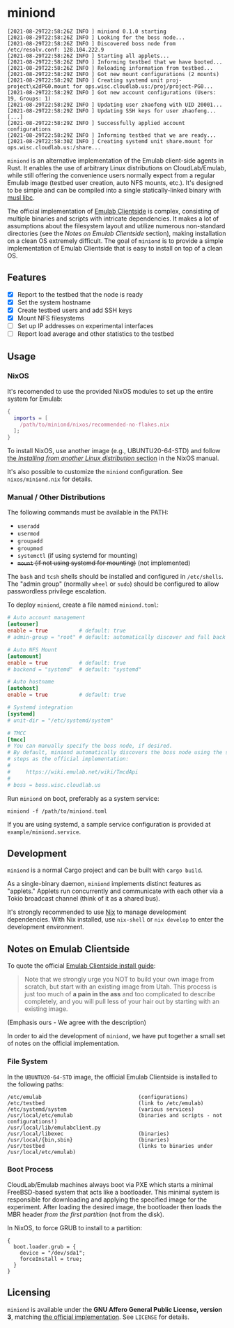 # miniond

```
[2021-08-29T22:58:26Z INFO ] miniond 0.1.0 starting
[2021-08-29T22:58:26Z INFO ] Looking for the boss node...
[2021-08-29T22:58:26Z INFO ] Discovered boss node from /etc/resolv.conf: 128.104.222.9
[2021-08-29T22:58:26Z INFO ] Starting all applets...
[2021-08-29T22:58:26Z INFO ] Informing testbed that we have booted...
[2021-08-29T22:58:26Z INFO ] Reloading information from testbed...
[2021-08-29T22:58:29Z INFO ] Got new mount configurations (2 mounts)
[2021-08-29T22:58:29Z INFO ] Creating systemd unit proj-project\x2dPG0.mount for ops.wisc.cloudlab.us:/proj/project-PG0...
[2021-08-29T22:58:29Z INFO ] Got new account configurations (Users: 19, Groups: 1)
[2021-08-29T22:58:29Z INFO ] Updating user zhaofeng with UID 20001...
[2021-08-29T22:58:29Z INFO ] Updating SSH keys for user zhaofeng...
[...]
[2021-08-29T22:58:29Z INFO ] Successfully applied account configurations
[2021-08-29T22:58:29Z INFO ] Informing testbed that we are ready...
[2021-08-29T22:58:30Z INFO ] Creating systemd unit share.mount for ops.wisc.cloudlab.us:/share...
```

`miniond` is an alternative implementation of the Emulab client-side agents in Rust.
It enables the use of arbitrary Linux distributions on CloudLab/Emulab, while still offering the convenience users normally expect from a regular Emulab image (testbed user creation, auto NFS mounts, etc.).
It's designed to be simple and can be compiled into a single statically-linked binary with [musl libc](https://www.musl-libc.org).

The official implementation of [Emulab Clientside](https://wiki.emulab.net/wiki/Emulab/wiki/ClientSideStuff) is complex, consisting of multiple binaries and scripts with intricate dependencies.
It makes a lot of assumptions about the filesystem layout and utilize numerous non-standard directories (see the *Notes on Emulab Clientside* section), making installation on a clean OS extremely difficult.
The goal of `miniond` is to provide a simple implementation of Emulab Clientside that is easy to install on top of a clean OS.

## Features

- [x] Report to the testbed that the node is ready
- [x] Set the system hostname
- [x] Create testbed users and add SSH keys
- [x] Mount NFS filesystems
- [ ] Set up IP addresses on experimental interfaces
- [ ] Report load average and other statistics to the testbed

## Usage 

### NixOS

It's recomended to use the provided NixOS modules to set up the entire system for Emulab:

```nix
{
  imports = [
    /path/to/miniond/nixos/recommended-no-flakes.nix
  ];
}
```

To install NixOS, use another image (e.g., UBUNTU20-64-STD) and follow [the *Installing from another Linux distribution* section](https://nixos.org/manual/nixos/stable/#sec-installing-from-other-distro) in the NixOS manual.

It's also possible to customize the `miniond` configuration.
See `nixos/miniond.nix` for details.

### Manual / Other Distributions

The following commands must be available in the PATH:
- `useradd`
- `usermod`
- `groupadd`
- `groupmod`
- `systemctl` (if using systemd for mounting)
- ~~`mount` (if not using systemd for mounting)~~ (not implemented)

The `bash` and `tcsh` shells should be installed and configured in `/etc/shells`.
The "admin group" (normally `wheel` or `sudo`) should be configured to allow passwordless privilege escalation.

To deploy `miniond`, create a file named `miniond.toml`:

```toml
# Auto account management
[autouser]
enable = true          # default: true
# admin-group = "root" # default: automatically discover and fall back to "root"

# Auto NFS Mount
[automount]
enable = true          # default: true
# backend = "systemd"  # default: "systemd"

# Auto hostname
[autohost]
enable = true          # default: true

# Systemd integration
[systemd]
# unit-dir = "/etc/systemd/system"

# TMCC
[tmcc]
# You can manually specify the boss node, if desired.
# By default, miniond automatically discovers the boss node using the same
# steps as the official implementation:
#
#     https://wiki.emulab.net/wiki/TmcdApi
#
# boss = boss.wisc.cloudlab.us
```

Run `miniond` on boot, preferably as a system service:

```
miniond -f /path/to/miniond.toml
```

If you are using systemd, a sample service configuration is provided at `example/miniond.service`.

## Development

`miniond` is a normal Cargo project and can be built with `cargo build`.

As a single-binary daemon, `miniond` implements distinct features as "applets."
Applets run concurrently and communicate with each other via a Tokio broadcast channel (think of it as a shared bus).

It's strongly recommended to use [Nix](https://github.com/numtide/nix-unstable-installer) to manage development dependencies.
With Nix installed, use `nix-shell` or `nix develop` to enter the development environment.

## Notes on Emulab Clientside

To quote the official [Emulab Clientside install guide](https://wiki.emulab.net/wiki/ClientSideInstall):

> Note that we strongly urge you NOT to build your own image from scratch, but start with an existing image from Utah. This process is just too much of **a pain in the ass** and too complicated to describe completely, and you will pull less of your hair out by starting with an existing image.

(Emphasis ours - We agree with the description)

In order to aid the development of `miniond`, we have put together a small set of notes on the official implementation.

### File System

In the `UBUNTU20-64-STD` image, the official Emulab Clientside is installed to the following paths:

```
/etc/emulab                               (configurations)
/etc/testbed                              (link to /etc/emulab)
/etc/systemd/system                       (various services)
/usr/local/etc/emulab                     (binaries and scripts - not configurations!)
/usr/local/lib/emulabclient.py
/usr/local/libexec                        (binaries)
/usr/local/{bin,sbin}                     (binaries)
/usr/testbed                              (links to binaries under /usr/local/etc/emulab)
``` 

### Boot Process

CloudLab/Emulab machines always boot via PXE which starts a minimal FreeBSD-based system that acts like a bootloader.
This minimal system is responsible for downloading and applying the specified image for the experiment.
After loading the desired image, the bootloader then loads the MBR header *from the first partition* (not from the disk).

In NixOS, to force GRUB to install to a partition:

```
{
  boot.loader.grub = {
    device = "/dev/sda1";
    forceInstall = true;
  }
}
```

## Licensing

`miniond` is available under the **GNU Affero General Public License, version 3**, matching [the official implementation](https://gitlab.flux.utah.edu/emulab/emulab-devel).
See `LICENSE` for details.
